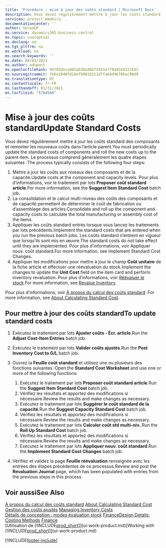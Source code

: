 ```yaml
---
title: 'Procédure : mise à jour des coûts standard | Microsoft Docs'
description: Vous devez régulièrement mettre à jour les coûts standard des composants et remonter les nouveaux coûts dans l’article parent.
services: project-madeira
documentationcenter: ''
author: SorenGP
ms.service: dynamics365-business-central
ms.topic: conceptual
ms.devlang: na
ms.tgt_pltfrm: na
ms.workload: na
ms.search.keywords: ''
ms.date: 04/01/2021
ms.author: edupont
ms.openlocfilehash: 99783deca985a630a46b745b1e7f0a92eb327642
ms.sourcegitcommit: 766e2840fd16efb901d211d7fa64d96766ac99d9
ms.translationtype: HT
ms.contentlocale: fr-FR
ms.lasthandoff: 03/31/2021
ms.locfileid: "5784566"
---
```

# <a name="update-standard-costs"></a><span data-ttu-id="f0064-103">Mise à jour des coûts standard</span><span class="sxs-lookup"><span data-stu-id="f0064-103">Update Standard Costs</span></span>
<span data-ttu-id="f0064-104">Vous devez régulièrement mettre à jour les coûts standard des composants et remonter les nouveaux coûts dans l’article parent.</span><span class="sxs-lookup"><span data-stu-id="f0064-104">You must periodically update the standard costs of components and roll the new costs up to the parent item.</span></span> <span data-ttu-id="f0064-105">Le processus comprend généralement les quatre étapes suivantes :</span><span class="sxs-lookup"><span data-stu-id="f0064-105">The process typically consists of the following four steps:</span></span>  

1.  <span data-ttu-id="f0064-106">Mettre à jour les coûts aux niveaux des composants et de la capacité.</span><span class="sxs-lookup"><span data-stu-id="f0064-106">Update costs at the component and capacity levels.</span></span> <span data-ttu-id="f0064-107">Pour plus d’informations, voir le traitement par lots **Proposer coût standard article**.</span><span class="sxs-lookup"><span data-stu-id="f0064-107">For more information, see the **Suggest Item Standard Cost** batch job.</span></span>  
2.  <span data-ttu-id="f0064-108">La consolidation et le calcul multi-niveau des coûts des composants et de capacité permettent de déterminer le coût de fabrication ou d’assemblage des articles.</span><span class="sxs-lookup"><span data-stu-id="f0064-108">Consolidate and roll up the component and capacity costs to calculate the total manufacturing or assembly cost of the items.</span></span>  
3.  <span data-ttu-id="f0064-109">Appliquer les coûts standard entrés lorsque vous lancez les traitements par lots précédents.</span><span class="sxs-lookup"><span data-stu-id="f0064-109">Implement the standard costs that are entered when you run the previous batch jobs.</span></span> <span data-ttu-id="f0064-110">Les coûts standard n’entrent en vigueur que lorsqu’ils sont mis en œuvre.</span><span class="sxs-lookup"><span data-stu-id="f0064-110">The standard costs do not take effect until they are implemented.</span></span> <span data-ttu-id="f0064-111">Pour plus d’informations, voir Appliquer nouv. coût standard.</span><span class="sxs-lookup"><span data-stu-id="f0064-111">For more information, see Implement Standard Cost Changes.</span></span>  
4.  <span data-ttu-id="f0064-112">Appliquer les modifications pour mettre à jour le champ **Coût unitaire** de la fiche article et effectuer une réévaluation du stock.</span><span class="sxs-lookup"><span data-stu-id="f0064-112">Implement the changes to update the **Unit Cost** field on the item card and perform inventory revaluation.</span></span> <span data-ttu-id="f0064-113">Pour plus d’informations, voir [Réévaluer le stock](inventory-how-revalue-inventory.md).</span><span class="sxs-lookup"><span data-stu-id="f0064-113">For more information, see [Revalue Inventory](inventory-how-revalue-inventory.md).</span></span>  

<span data-ttu-id="f0064-114">Pour plus d’informations, voir [À propos du calcul des coûts standard](finance-about-calculating-standard-cost.md) .</span><span class="sxs-lookup"><span data-stu-id="f0064-114">For more information, see [About Calculating Standard Cost](finance-about-calculating-standard-cost.md).</span></span>  
## <a name="to-update-standard-costs"></a><span data-ttu-id="f0064-115">Pour mettre à jour des coûts standard</span><span class="sxs-lookup"><span data-stu-id="f0064-115">To update standard costs</span></span>  
1.  <span data-ttu-id="f0064-116">Exécutez le traitement par lots **Ajuster coûts - Écr. article**.</span><span class="sxs-lookup"><span data-stu-id="f0064-116">Run the **Adjust Cost-Item Entries** batch job.</span></span>  
2.  <span data-ttu-id="f0064-117">Exécutez le traitement par lots **Valider coûts ajustés**.</span><span class="sxs-lookup"><span data-stu-id="f0064-117">Run the **Post Inventory Cost to G/L** batch job.</span></span>  
3.  <span data-ttu-id="f0064-118">Ouvrez la **Feuille coût standard** et utilisez une ou plusieurs des fonctions suivantes :</span><span class="sxs-lookup"><span data-stu-id="f0064-118">Open the **Standard Cost Worksheet** and use one or more of the following functions:</span></span>  

    1.  <span data-ttu-id="f0064-119">Exécutez le traitement par lots **Proposer coût standard article**.</span><span class="sxs-lookup"><span data-stu-id="f0064-119">Run the **Suggest Item Standard Cost** batch job.</span></span>  
    2.  <span data-ttu-id="f0064-120">Vérifiez les résultats et apportez des modifications si nécessaire.</span><span class="sxs-lookup"><span data-stu-id="f0064-120">Review the results and make changes as necessary.</span></span>  
    3.  <span data-ttu-id="f0064-121">Exécutez le traitement par lots **Suggérer le coût standard de la capacité**.</span><span class="sxs-lookup"><span data-stu-id="f0064-121">Run the **Suggest Capacity Standard Cost** batch job.</span></span>  
    4.  <span data-ttu-id="f0064-122">Vérifiez les résultats et apportez des modifications si nécessaire.</span><span class="sxs-lookup"><span data-stu-id="f0064-122">Review the results and make changes as necessary.</span></span>
    5. <span data-ttu-id="f0064-123">Exécutez le traitement par lots **Calculer coût std multi-niv.**.</span><span class="sxs-lookup"><span data-stu-id="f0064-123">Run the **Roll Up Standard Cost** batch job.</span></span>
    6.  <span data-ttu-id="f0064-124">Vérifiez les résultats et apportez des modifications si nécessaire.</span><span class="sxs-lookup"><span data-stu-id="f0064-124">Review the results and make changes as necessary.</span></span>
    7.  <span data-ttu-id="f0064-125">Exécutez le traitement par lots **Appliquer nouv. coût standard**.</span><span class="sxs-lookup"><span data-stu-id="f0064-125">Run the **Implement Standard Cost Changes** batch job.</span></span>  
4.  <span data-ttu-id="f0064-126">Vérifiez et validez la page **Feuille réévaluation** renseignée avec les entrées des étapes précédentes de ce processus.</span><span class="sxs-lookup"><span data-stu-id="f0064-126">Review and post the **Revaluation Journal** page, which has been populated with entries from the previous steps in this process.</span></span>  

## <a name="see-also"></a><span data-ttu-id="f0064-127">Voir aussi</span><span class="sxs-lookup"><span data-stu-id="f0064-127">See Also</span></span>  
 <span data-ttu-id="f0064-128">[À propos du calcul des coûts standard](finance-about-calculating-standard-cost.md) </span><span class="sxs-lookup"><span data-stu-id="f0064-128">[About Calculating Standard Cost](finance-about-calculating-standard-cost.md) </span></span>  
 <span data-ttu-id="f0064-129">[Gestion des coûts ajustés](finance-manage-inventory-costs.md) </span><span class="sxs-lookup"><span data-stu-id="f0064-129">[Managing Inventory Costs](finance-manage-inventory-costs.md) </span></span>  
 <span data-ttu-id="f0064-130">[Détails de conception : modes évaluation stock](design-details-costing-methods.md) [Finance](finance.md)</span><span class="sxs-lookup"><span data-stu-id="f0064-130">[Design Details: Costing Methods](design-details-costing-methods.md) [Finance](finance.md)</span></span>  
 <span data-ttu-id="f0064-131">[Utilisation de [!INCLUDE[prod_short](includes/prod_short.md)]](ui-work-product.md)</span><span class="sxs-lookup"><span data-stu-id="f0064-131">[Working with [!INCLUDE[prod_short](includes/prod_short.md)]](ui-work-product.md)</span></span>  


[!INCLUDE[footer-include](includes/footer-banner.md)]